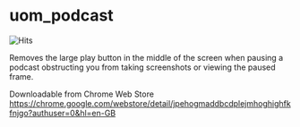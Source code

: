 # uom_podcast
<img src="https://hitcounter.pythonanywhere.com/count/tag.svg?url=https%3A%2F%2Fgithub.com%2Famirmaula%2Fuom_podcast" alt="Hits">

 Removes the large play button in the middle of the screen when pausing a podcast obstructing you from taking screenshots or viewing the paused frame.


Downloadable from Chrome Web Store
https://chrome.google.com/webstore/detail/jpehogmaddbcdplejmhoghighfkfnjgo?authuser=0&hl=en-GB
